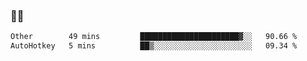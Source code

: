 ### 👨‍💻

<!--START_SECTION:waka-->

```txt
Other        49 mins         ██████████████████████▓░░   90.66 %
AutoHotkey   5 mins          ██▒░░░░░░░░░░░░░░░░░░░░░░   09.34 %
```

<!--END_SECTION:waka-->
